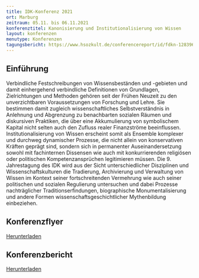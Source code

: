 ```yaml
---
title: IDK-Konferenz 2021
ort: Marburg
zeitraum: 05.11. bis 06.11.2021
konferenztitel: Kanonisierung und Institutionalisierung von Wissen
layout: konferenzen
menutype: Konferenzen
tagungsbericht: https://www.hsozkult.de/conferencereport/id/fdkn-128396
---
```


## Einführung
Verbindliche Festschreibungen von Wissensbeständen und -gebieten und damit einhergehend verbindliche Definitionen von Grundlagen, Zielrichtungen und Methoden gehören seit der Frühen Neuzeit zu den unverzichtbaren Voraussetzungen von Forschung und Lehre. Sie bestimmen damit zugleich wissenschaftliches Selbstverständnis in Anlehnung und Abgrenzung zu benachbarten sozialen Räumen und diskursiven Praktiken, die über eine Akkumulierung von symbolischem Kapital nicht selten auch den Zufluss realer Finanzströme beeinflussen. Institutionalisierung von Wissen erscheint somit als Ensemble komplexer und durchweg dynamischer Prozesse, die nicht allein von konservativen Kräften geprägt sind, sondern sich in permanenter Auseinandersetzung sowohl mit fachinternen Dissensen wie auch mit konkurrierenden religiösen oder politischen Kompetenzansprüchen legitimieren müssen.
Die 9. Jahrestagung des IDK wird aus der Sicht unterschiedlicher Disziplinen und Wissenschaftskulturen die Tradierung, Archivierung und Verwaltung von Wissen im Kontext seiner fortschreitenden Vermehrung wie auch seiner politischen und sozialen Regulierung untersuchen und dabei Prozesse nachträglicher Traditionserfindungen, biographische Monumentalisierung und andere Formen wissenschaftsgeschichtlicher Mythenbildung einbeziehen.

## Konferenzflyer

[Herunterladen](/downloads/idk2021konferenz.pdf)

## Konferenzbericht

[Herunterladen](https://www.hsozkult.de/conferencereport/id/fdkn-128396)
